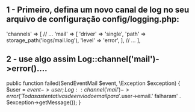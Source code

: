 ## 1 - Primeiro, defina um novo canal de log no seu arquivo de configuração config/logging.php:
'channels' => [
    // ...
    'mail' => [
        'driver' => 'single',
        'path' => storage_path('logs/mail.log'),
        'level' => 'error',
    ],
    // ...
],


## 2 - use algo assim Log::channel('mail')->error()....
public function failed(SendEventMail $event, \Exception $exception)
{
    $user = $event->user;
    Log::channel('mail')->error('Todas as tentativas de envio do email para '.$user->email.' falharam' . $exception->getMessage());
}
